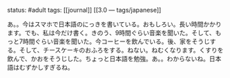 status: #adult 
tags: [[journal]] [[3.0 — tags/japanese]]

あ。。今はスマホで日本語のにっきを書いている。おもしろい。長い時間かかります。でも、私は今だけ書く。きのう、9時間ぐらい音楽を聞いた。そして、もっと7時間ぐらい音楽を聞いた。今コーヒーを飲んでいる。後、家をそうじする。そして、チースケーキのおふろをする。ねない。ねむくなります。くすりを飲んで、かおをそうじした。ちょっと日本語を勉強。あ。。わからないね。日本語はむずかしすぎるね。